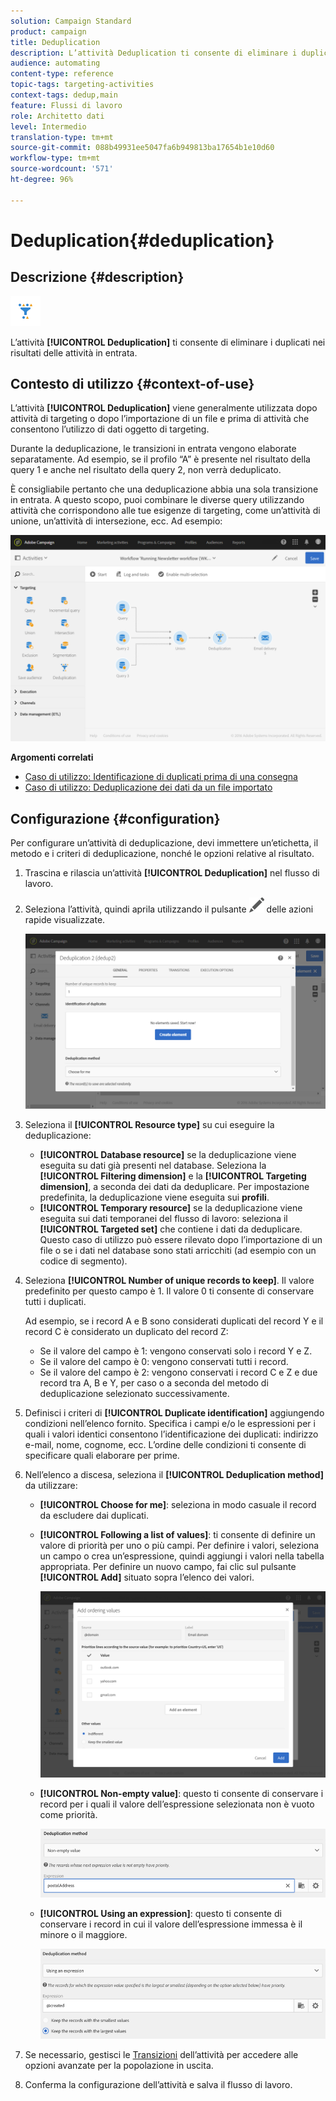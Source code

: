 ```yaml
---
solution: Campaign Standard
product: campaign
title: Deduplication
description: L’attività Deduplication ti consente di eliminare i duplicati nei risultati delle attività in entrata.
audience: automating
content-type: reference
topic-tags: targeting-activities
context-tags: dedup,main
feature: Flussi di lavoro
role: Architetto dati
level: Intermedio
translation-type: tm+mt
source-git-commit: 088b49931ee5047fa6b949813ba17654b1e10d60
workflow-type: tm+mt
source-wordcount: '571'
ht-degree: 96%

---
```



# Deduplication{#deduplication}

## Descrizione {#description}

![](assets/deduplication.png)

L’attività **[!UICONTROL Deduplication]** ti consente di eliminare i duplicati nei risultati delle attività in entrata.

## Contesto di utilizzo {#context-of-use}

L’attività **[!UICONTROL Deduplication]** viene generalmente utilizzata dopo attività di targeting o dopo l’importazione di un file e prima di attività che consentono l’utilizzo di dati oggetto di targeting.

Durante la deduplicazione, le transizioni in entrata vengono elaborate separatamente. Ad esempio, se il profilo “A” è presente nel risultato della query 1 e anche nel risultato della query 2, non verrà deduplicato.

È consigliabile pertanto che una deduplicazione abbia una sola transizione in entrata. A questo scopo, puoi combinare le diverse query utilizzando attività che corrispondono alle tue esigenze di targeting, come un’attività di unione, un’attività di intersezione, ecc. Ad esempio:

![](assets/dedup_bonnepratique.png)

**Argomenti correlati**

* [Caso di utilizzo: Identificazione di duplicati prima di una consegna](../../automating/using/identifying-duplicated-before-delivery.md)
* [Caso di utilizzo: Deduplicazione dei dati da un file importato](../../automating/using/deduplicating-data-imported-file.md)

## Configurazione {#configuration}

Per configurare un’attività di deduplicazione, devi immettere un’etichetta, il metodo e i criteri di deduplicazione, nonché le opzioni relative al risultato.

1. Trascina e rilascia un’attività **[!UICONTROL Deduplication]** nel flusso di lavoro.
1. Seleziona l’attività, quindi aprila utilizzando il pulsante ![](assets/edit_darkgrey-24px.png) delle azioni rapide visualizzate.

   ![](assets/deduplication_1.png)

1. Seleziona il **[!UICONTROL Resource type]** su cui eseguire la deduplicazione:

   * **[!UICONTROL Database resource]** se la deduplicazione viene eseguita su dati già presenti nel database. Seleziona la **[!UICONTROL Filtering dimension]** e la **[!UICONTROL Targeting dimension]**, a seconda dei dati da deduplicare. Per impostazione predefinita, la deduplicazione viene eseguita sui **profili**.
   * **[!UICONTROL Temporary resource]** se la deduplicazione viene eseguita sui dati temporanei del flusso di lavoro: seleziona il **[!UICONTROL Targeted set]** che contiene i dati da deduplicare. Questo caso di utilizzo può essere rilevato dopo l’importazione di un file o se i dati nel database sono stati arricchiti (ad esempio con un codice di segmento).

1. Seleziona **[!UICONTROL Number of unique records to keep]**. Il valore predefinito per questo campo è 1. Il valore 0 ti consente di conservare tutti i duplicati.

   Ad esempio, se i record A e B sono considerati duplicati del record Y e il record C è considerato un duplicato del record Z:

   * Se il valore del campo è 1: vengono conservati solo i record Y e Z.
   * Se il valore del campo è 0: vengono conservati tutti i record.
   * Se il valore del campo è 2: vengono conservati i record C e Z e due record tra A, B e Y, per caso o a seconda del metodo di deduplicazione selezionato successivamente.

1. Definisci i criteri di **[!UICONTROL Duplicate identification]** aggiungendo condizioni nell’elenco fornito. Specifica i campi e/o le espressioni per i quali i valori identici consentono l’identificazione dei duplicati: indirizzo e-mail, nome, cognome, ecc. L’ordine delle condizioni ti consente di specificare quali elaborare per prime.
1. Nell’elenco a discesa, seleziona il **[!UICONTROL Deduplication method]** da utilizzare:

   * **[!UICONTROL Choose for me]**: seleziona in modo casuale il record da escludere dai duplicati.
   * **[!UICONTROL Following a list of values]**: ti consente di definire un valore di priorità per uno o più campi. Per definire i valori, seleziona un campo o crea un’espressione, quindi aggiungi i valori nella tabella appropriata. Per definire un nuovo campo, fai clic sul pulsante **[!UICONTROL Add]** situato sopra l’elenco dei valori.

      ![](assets/deduplication_2.png)

   * **[!UICONTROL Non-empty value]**: questo ti consente di conservare i record per i quali il valore dell’espressione selezionata non è vuoto come priorità.

      ![](assets/deduplication_3.png)

   * **[!UICONTROL Using an expression]**: questo ti consente di conservare i record in cui il valore dell’espressione immessa è il minore o il maggiore.

      ![](assets/deduplication_4.png)

1. Se necessario, gestisci le [Transizioni](../../automating/using/activity-properties.md) dell’attività per accedere alle opzioni avanzate per la popolazione in uscita.
1. Conferma la configurazione dell’attività e salva il flusso di lavoro.
